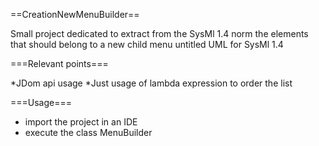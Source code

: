 ==CreationNewMenuBuilder==

Small project dedicated to extract from the SysMl 1.4 norm the elements that should belong to a new child menu untitled UML for SysMl 1.4

===Relevant points===

*JDom api usage
*Just usage of lambda expression to order the list


===Usage===

* import the project in an IDE
* execute the class MenuBuilder